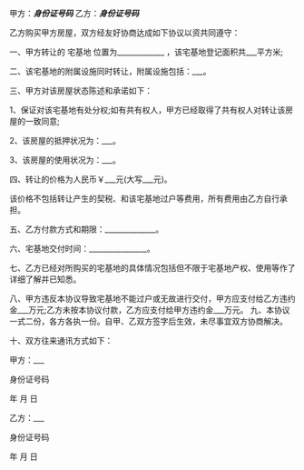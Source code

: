 
 


甲方：___身份证号码___ 乙方：___身份证号码___


乙方购买甲方房屋，双方经友好协商达成如下协议以资共同遵守：


一、甲方转让的
宅基地
位置为_____________ ，该宅基地登记面积共___平方米;


二、该宅基地的附属设施同时转让，附属设施包括：___。


三、甲方对该房屋状态陈述和承诺如下：


1、保证对该宅基地有处分权;如有共有权人，甲方已经取得了共有权人对转让该房屋的一致同意;


2、该房屋的抵押状况为：___。


3、该房屋的使用状况为：___。


四、转让的价格为人民币￥___元(大写___元)。


该价格不包括转让产生的契税、和该宅基地过户等费用，所有费用由乙方自行承担。


五、乙方付款方式和期限：______________。


六、宅基地交付时间：________________。


七、乙方已经对所购买的宅基地的具体情况包括但不限于宅基地产权、使用等作了详细了解并已知悉。


八、甲方违反本协议导致宅基地不能过户或无故进行交付，甲方应支付给乙方违约金___万元;乙方未按本协议付款，乙方应支付给甲方违约金___万元。 九、本协议一式二份，各方各执一份。自甲、乙双方签字后生效，未尽事宜双方协商解决。


十、双方往来通讯方式如下：


甲方：___


身份证号码


年 月 日


乙方：___


身份证号码


年 月 日
 


 

 
 
 
 
 
  


  
 

  


  


  
 
 
 
 

